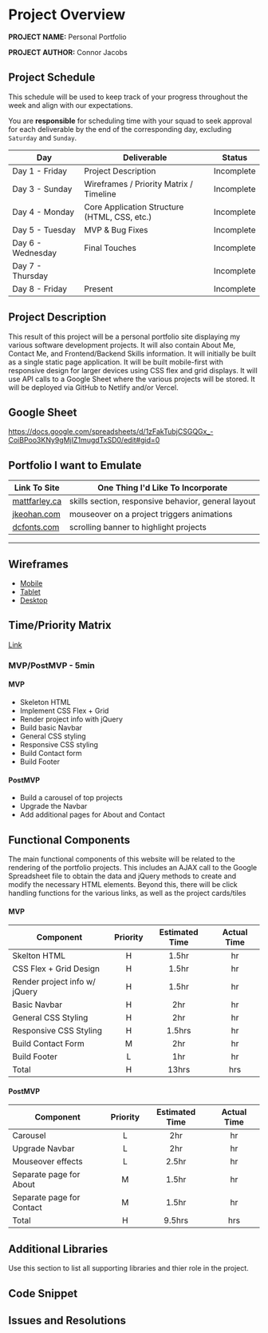 # Project Overview

**PROJECT NAME:** Personal Portfolio

**PROJECT AUTHOR:** Connor Jacobs

## Project Schedule

This schedule will be used to keep track of your progress throughout the week and align with our expectations.  

You are **responsible** for scheduling time with your squad to seek approval for each deliverable by the end of the corresponding day, excluding `Saturday` and `Sunday`.

|  Day | Deliverable | Status
|---|---| ---|
|Day 1 - Friday| Project Description | Incomplete
|Day 3 - Sunday| Wireframes / Priority Matrix / Timeline | Incomplete
|Day 4 - Monday| Core Application Structure (HTML, CSS, etc.) | Incomplete
|Day 5 - Tuesday| MVP & Bug Fixes | Incomplete
|Day 6 - Wednesday| Final Touches | Incomplete
|Day 7 - Thursday|  | Incomplete
|Day 8 - Friday| Present | Incomplete


## Project Description

This result of this project will be a personal portfolio site displaying my various software development projects. It will also contain About Me, Contact Me, and Frontend/Backend Skills information. It will initially be built as a single static page application. It will be built mobile-first with responsive design for larger devices using CSS flex and grid displays. It will use API calls to a Google Sheet where the various projects will be stored. It will be deployed via GitHub to Netlify and/or Vercel.

## Google Sheet

https://docs.google.com/spreadsheets/d/1zFakTubjCSGQGx_-CoiBPoo3KNy9gMjIZ1mugdTxSD0/edit#gid=0

## Portfolio I want to Emulate

Link To Site  | One Thing I'd Like To Incorporate | 
| ------------- | ------------- |
| [mattfarley.ca](http://mattfarley.ca/) |  skills section, responsive behavior, general layout
| [jkeohan.com](http://jkeohan.com/) | mouseover on a project triggers animations
| [dcfonts.com](https://www.dcfonts.com/)| scrolling banner to highlight projects

---

## Wireframes

- [Mobile](https://res.cloudinary.com/kinr-jay/image/upload/v1618199143/GA/IMG_8617_whqdvy.heic)
- [Tablet](https://res.cloudinary.com/kinr-jay/image/upload/v1618199142/GA/IMG_8618_wgfz9p.heic)
- [Desktop](https://res.cloudinary.com/kinr-jay/image/upload/v1618199142/GA/IMG_8619_ilyayx.heic)

## Time/Priority Matrix 

[Link](https://res.cloudinary.com/kinr-jay/image/upload/v1618198406/GA/time-priority-matrix.heic)


### MVP/PostMVP - 5min
#### MVP

- Skeleton HTML
- Implement CSS Flex + Grid
- Render project info with jQuery
- Build basic Navbar
- General CSS styling
- Responsive CSS styling
- Build Contact form
- Build Footer

#### PostMVP 

- Build a carousel of top projects
- Upgrade the Navbar
- Add additional pages for About and Contact

## Functional Components

The main functional components of this website will be related to the rendering of the portfolio projects. This includes an AJAX call to the Google Spreadsheet file to obtain the data and jQuery methods to create and modify the necessary HTML elements. Beyond this, there will be click handling functions for the various links, as well as the project cards/tiles

#### MVP
| Component | Priority | Estimated Time | Actual Time |
| --- | :---: |  :---: | :---: | 
| Skelton HTML | H | 1.5hr | hr |
| CSS Flex + Grid Design | H | 1.5hr | hr |
| Render project info w/ jQuery | H | 1.5hr | hr |  
| Basic Navbar | H | 2hr|  hr | 
| General CSS Styling | H | 2hr | hr|
| Responsive CSS Styling | H | 1.5hrs|  hr | 
| Build Contact Form | M | 2hr | hr |
| Build Footer | L | 1hr |  hr |
| Total | H | 13hrs| hrs |

#### PostMVP
| Component | Priority | Estimated Time | Actual Time |
| --- | :---: |  :---: | :---: | 
| Carousel | L | 2hr | hr | hr |
| Upgrade Navbar | L | 2hr | hr |
| Mouseover effects | L | 2.5hr | hr |
| Separate page for About | M | 1.5hr | hr |
| Separate page for Contact | M | 1.5hr | hr |
| Total | H | 9.5hrs| hrs |

## Additional Libraries
 Use this section to list all supporting libraries and thier role in the project. 

## Code Snippet



## Issues and Resolutions

